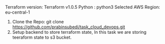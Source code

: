 
Terraform version: Terraform v1.0.5 
Python : python3
Selected AWS Region: eu-central-1

1. Clone the Repo:
git clone https://github.com/prabinsubedi/task_cloud_devops.git
2. Setup backend to store terraform state, In this task we are storing teeraform state to s3 bucket. 
